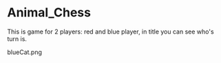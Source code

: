 # Animal_Chess
This is game for 2 players: red and blue player, in title you can see who's turn is.


blueCat.png

